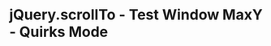 jQuery.scrollTo - Test Window MaxY - Quirks Mode
================================================

 
